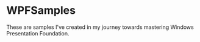 # WPFSamples
These are samples I've created in my journey towards mastering Windows Presentation Foundation.
